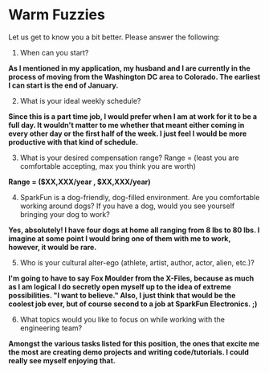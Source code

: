 Warm Fuzzies
=============

Let us get to know you a bit better. Please answer the following:

1. When can you start?

**As I mentioned in my application, my husband and I are currently in the process of moving from the Washington DC area to Colorado. The earliest I can start is the end of January.** 

2. What is your ideal weekly schedule?

**Since this is a part time job, I would prefer when I am at work for it to be a full day. It wouldn't matter to me whether that meant either coming in every other day or the first half of the week. I just feel I would be more productive with that kind of schedule.**

3. What is your desired compensation range? Range = (least you are comfortable accepting, max you think you are worth)

**Range = ($XX,XXX/year , $XX,XXX/year)** 

4. SparkFun is a dog-friendly, dog-filled environment. Are you comfortable working around dogs? If you have a dog, would you see yourself bringing your dog to work?

**Yes, absolutely! I have four dogs at home all ranging from 8 lbs to 80 lbs. I imagine at some point I would bring one of them with me to work, however, it would be rare.**

5. Who is your cultural alter-ego (athlete, artist, author, actor, alien, etc.)? 

**I'm going to have to say Fox Moulder from the X-Files, because as much as I am logical I do secretly open myself up to the idea of extreme possibilities. "I want to believe." Also, I just think that would be the coolest job ever, but of course second to a job at SparkFun Electronics. ;)**

6. What topics would you like to focus on while working with the engineering team? 

**Amongst the various tasks listed for this position, the ones that excite me the most are creating demo projects and writing code/tutorials. I could really see myself enjoying that.**
